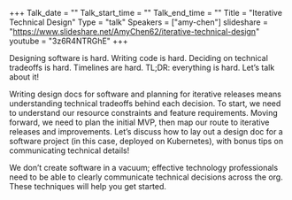 +++
Talk_date = ""
Talk_start_time = ""
Talk_end_time = ""
Title = "Iterative Technical Design"
Type = "talk"
Speakers = ["amy-chen"]
slideshare = "https://www.slideshare.net/AmyChen62/iterative-technical-design"
youtube = "3z6R4NTRGhE"
+++

Designing software is hard. Writing code is hard. Deciding on technical tradeoffs is hard. Timelines are hard. TL;DR: everything is hard. Let’s talk about it!

Writing design docs for software and planning for iterative releases means understanding technical tradeoffs behind each decision. To start, we need to understand our resource constraints and feature requirements. Moving forward, we need to plan the initial MVP, then map our route to iterative releases and improvements. Let’s discuss how to lay out a design doc for a software project (in this case, deployed on Kubernetes), with bonus tips on communicating technical details!

We don’t create software in a vacuum; effective technology professionals need to be able to clearly communicate technical decisions across the org. These techniques will help you get started.
